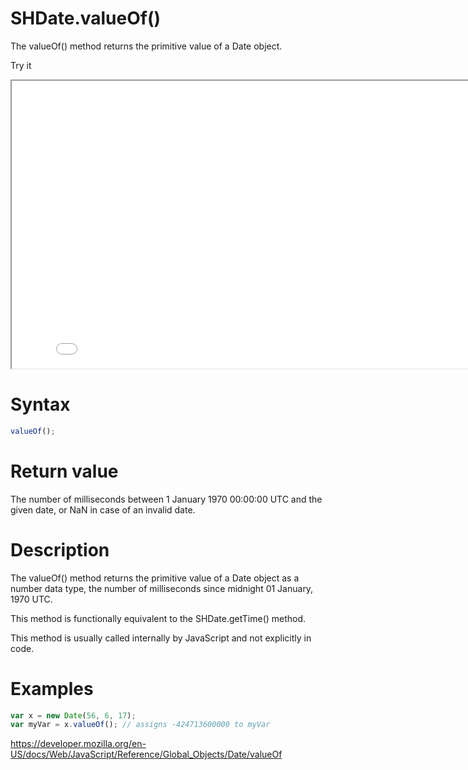 # SHDate.valueOf()

The valueOf() method returns the primitive value of a Date object.

Try it

<iframe style="width: 830px; height: 460px;" src="/SHDateTime-js/examples/live.html?function=getHours" title="MDN Web Docs Interactive Example" loading="lazy"></iframe>
<br/>

# Syntax

```js
valueOf();
```

# Return value

The number of milliseconds between 1 January 1970 00:00:00 UTC and the given date, or NaN in case of an invalid date.

# Description

The valueOf() method returns the primitive value of a Date object as a number data type, the number of milliseconds since midnight 01 January, 1970 UTC.

This method is functionally equivalent to the SHDate.getTime() method.

This method is usually called internally by JavaScript and not explicitly in code.

# Examples

```js
var x = new Date(56, 6, 17);
var myVar = x.valueOf(); // assigns -424713600000 to myVar
```

https://developer.mozilla.org/en-US/docs/Web/JavaScript/Reference/Global_Objects/Date/valueOf
